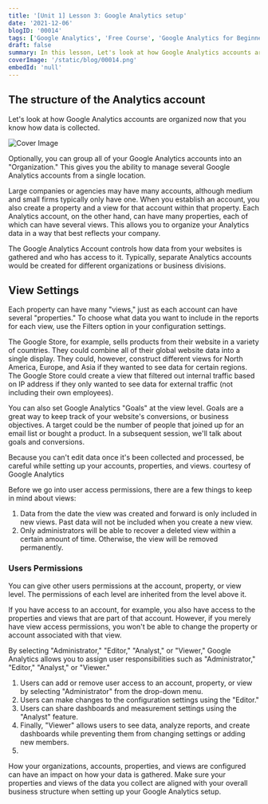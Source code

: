 ```yaml
---
title: '[Unit 1] Lesson 3: Google Analytics setup'
date: '2021-12-06'
blogID: '00014'
tags: ['Google Analytics', 'Free Course', 'Google Analytics for Beginners']
draft: false
summary: In this lesson, Let's look at how Google Analytics accounts are organized now that you know how data is collected. We will create a UA property.
coverImage: '/static/blog/00014.png'
embedId: 'null'
---
```


## The structure of the Analytics account

Let's look at how Google Analytics accounts are organized now that you know how data is collected.

![Cover Image](/static/blog/00014.png)

Optionally, you can group all of your Google Analytics accounts into an "Organization." This gives you the ability to manage several Google Analytics accounts from a single location.

Large companies or agencies may have many accounts, although medium and small firms typically only have one. When you establish an account, you also create a property and a view for that account within that property. Each Analytics account, on the other hand, can have many properties, each of which can have several views. This allows you to organize your Analytics data in a way that best reflects your company.

The Google Analytics Account controls how data from your websites is gathered and who has access to it. Typically, separate Analytics accounts would be created for different organizations or business divisions.

## View Settings

Each property can have many "views," just as each account can have several "properties." To choose what data you want to include in the reports for each view, use the Filters option in your configuration settings.

The Google Store, for example, sells products from their website in a variety of countries. They could combine all of their global website data into a single display. They could, however, construct different views for North America, Europe, and Asia if they wanted to see data for certain regions. The Google Store could create a view that filtered out internal traffic based on IP address if they only wanted to see data for external traffic (not including their own employees).

You can also set Google Analytics "Goals" at the view level. Goals are a great way to keep track of your website's conversions, or business objectives. A target could be the number of people that joined up for an email list or bought a product. In a subsequent session, we'll talk about goals and conversions.

Because you can't edit data once it's been collected and processed, be careful while setting up your accounts, properties, and views. courtesy of Google Analytics

Before we go into user access permissions, there are a few things to keep in mind about views:

1. Data from the date the view was created and forward is only included in new views. Past data will not be included when you create a new view.
2. Only administrators will be able to recover a deleted view within a certain amount of time. Otherwise, the view will be removed permanently.

### Users Permissions

You can give other users permissions at the account, property, or view level. The permissions of each level are inherited from the level above it.

If you have access to an account, for example, you also have access to the properties and views that are part of that account. However, if you merely have view access permissions, you won't be able to change the property or account associated with that view.

By selecting "Administrator," "Editor," "Analyst," or "Viewer," Google Analytics allows you to assign user responsibilities such as "Administrator," "Editor," "Analyst," or "Viewer."

1. Users can add or remove user access to an account, property, or view by selecting "Administrator" from the drop-down menu.
2. Users can make changes to the configuration settings using the "Editor."
3. Users can share dashboards and measurement settings using the "Analyst" feature.
4. Finally, "Viewer" allows users to see data, analyze reports, and create dashboards while preventing them from changing settings or adding new members.
5.

How your organizations, accounts, properties, and views are configured can have an impact on how your data is gathered. Make sure your properties and views of the data you collect are aligned with your overall business structure when setting up your Google Analytics setup.
